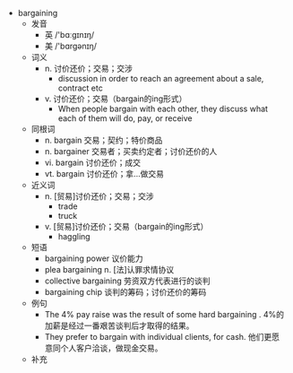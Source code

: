 - bargaining
  - 发音
    - 英 /'bɑːɡɪnɪŋ/
    - 美 /'bɑrgənɪŋ/
  - 词义
    - n. 讨价还价；交易；交涉
      - discussion in order to reach an agreement about a sale, contract etc
    - v. 讨价还价；交易（bargain的ing形式）
      - When people bargain with each other, they discuss what each of them will do, pay, or receive
  - 同根词
    - n. bargain 交易；契约；特价商品
    - n. bargainer 交易者；买卖约定者；讨价还价的人
    - vi. bargain 讨价还价；成交
    - vt. bargain 讨价还价；拿…做交易
  - 近义词
    - n. [贸易]讨价还价；交易；交涉
      - trade
      - truck
    - v. [贸易]讨价还价；交易（bargain的ing形式）
      - haggling
  - 短语
    - bargaining power 议价能力
    - plea bargaining n. [法]认罪求情协议
    - collective bargaining 劳资双方代表进行的谈判
    - bargaining chip 谈判的筹码；讨价还价的筹码
  - 例句
    - The 4% pay raise was the result of some hard bargaining . 4%的加薪是经过一番艰苦谈判后才取得的结果。
    - They prefer to bargain with individual clients, for cash. 他们更愿意同个人客户洽谈，做现金交易。
  - 补充